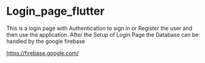 # Login_page_flutter

This is a login page with Authentication to sign in or Register the user and then use the application. After the Setup of Login Page the Database can be handled by the google firebase

https://firebase.google.com/
